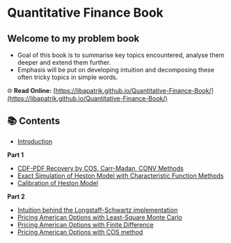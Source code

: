 # Quantitative Finance Book
## Welcome to my problem book

- Goal of this book is to summarise key topics encountered, analyse them deeper and extend them further.
- Emphasis will be put on developing intuition and decomposing these often tricky topics in simple words. 

 🌐 **Read Online:** [https://libapatrik.github.io/Quantitative-Finance-Book/](https://libapatrik.github.io/Quantitative-Finance-Book/)

## 📚 Contents
- [Introduction](https://libapatrik.github.io/Quantitative-Finance-Book/intro.html)
  
**Part 1**
- [CDF-PDF Recovery by COS, Carr-Madan, CONV Methods](https://libapatrik.github.io/Quantitative-Finance-Book/cpdf_recovery.html)
- [Exact Simulation of Heston Model with Characteristic Function Methods](https://libapatrik.github.io/Quantitative-Finance-Book/HestonModelExact6.html)
- [Calibration of Heston Model]([https://libapatrik.github.io/Quantitative-Finance-Book/HestonModelExact6.html](https://libapatrik.github.io/Quantitative-Finance-Book/QN_calibHeston.html))

**Part 2**
- [Intuition behind the Longstaff-Schwartz implementation](https://libapatrik.github.io/Quantitative-Finance-Book/LongSchAlgo.html)
- [Pricing American Options with Least-Square Monte Carlo](https://libapatrik.github.io/Quantitative-Finance-Book/LSMC.html)
- [Pricing American Options with Finite Difference](https://libapatrik.github.io/Quantitative-Finance-Book/FD.html)
- [Pricing American Options with COS method](https://libapatrik.github.io/Quantitative-Finance-Book/COS_AMpricer.html)
